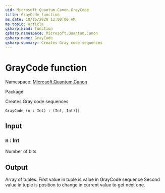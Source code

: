 ```yaml
---
uid: Microsoft.Quantum.Canon.GrayCode
title: GrayCode function
ms.date: 10/16/2020 12:00:00 AM
ms.topic: article
qsharp.kind: function
qsharp.namespace: Microsoft.Quantum.Canon
qsharp.name: GrayCode
qsharp.summary: Creates Gray code sequences
---
```


# GrayCode function

Namespace: [Microsoft.Quantum.Canon](xref:Microsoft.Quantum.Canon)

Package: [](https://nuget.org/packages/)


Creates Gray code sequences

```Q#
GrayCode (n : Int) : (Int, Int)[]
```


## Input

### n : Int

Number of bits



## Output

Array of tuples. First value in tuple is value in GrayCode sequenceSecond value in tuple is position to change in current value to getnext one.